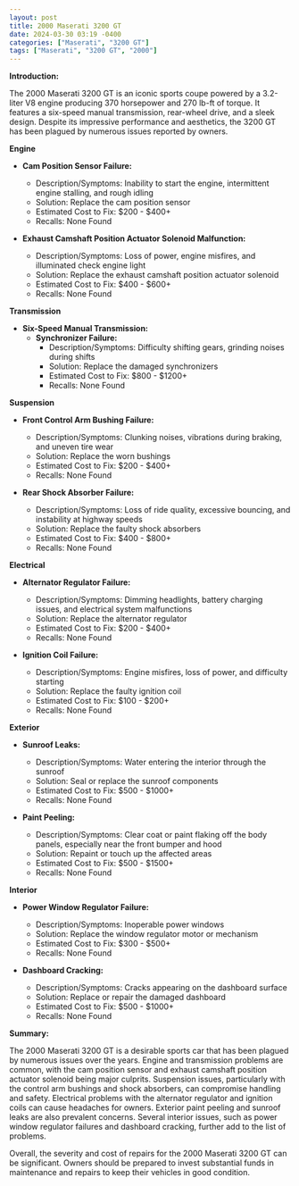 ```yaml
---
layout: post
title: 2000 Maserati 3200 GT
date: 2024-03-30 03:19 -0400
categories: ["Maserati", "3200 GT"]
tags: ["Maserati", "3200 GT", "2000"]
---
```

**Introduction:**

The 2000 Maserati 3200 GT is an iconic sports coupe powered by a 3.2-liter V8 engine producing 370 horsepower and 270 lb-ft of torque. It features a six-speed manual transmission, rear-wheel drive, and a sleek design. Despite its impressive performance and aesthetics, the 3200 GT has been plagued by numerous issues reported by owners.

**Engine**

* **Cam Position Sensor Failure:**
    * Description/Symptoms: Inability to start the engine, intermittent engine stalling, and rough idling
    * Solution: Replace the cam position sensor
    * Estimated Cost to Fix: $200 - $400+
    * Recalls: None Found

* **Exhaust Camshaft Position Actuator Solenoid Malfunction:**
    * Description/Symptoms: Loss of power, engine misfires, and illuminated check engine light
    * Solution: Replace the exhaust camshaft position actuator solenoid
    * Estimated Cost to Fix: $400 - $600+
    * Recalls: None Found

**Transmission**

* **Six-Speed Manual Transmission:**
    * **Synchronizer Failure:**
        * Description/Symptoms: Difficulty shifting gears, grinding noises during shifts
        * Solution: Replace the damaged synchronizers
        * Estimated Cost to Fix: $800 - $1200+
        * Recalls: None Found

**Suspension**

* **Front Control Arm Bushing Failure:**
    * Description/Symptoms: Clunking noises, vibrations during braking, and uneven tire wear
    * Solution: Replace the worn bushings
    * Estimated Cost to Fix: $200 - $400+
    * Recalls: None Found

* **Rear Shock Absorber Failure:**
    * Description/Symptoms: Loss of ride quality, excessive bouncing, and instability at highway speeds
    * Solution: Replace the faulty shock absorbers
    * Estimated Cost to Fix: $400 - $800+
    * Recalls: None Found

**Electrical**

* **Alternator Regulator Failure:**
    * Description/Symptoms: Dimming headlights, battery charging issues, and electrical system malfunctions
    * Solution: Replace the alternator regulator
    * Estimated Cost to Fix: $200 - $400+
    * Recalls: None Found

* **Ignition Coil Failure:**
    * Description/Symptoms: Engine misfires, loss of power, and difficulty starting
    * Solution: Replace the faulty ignition coil
    * Estimated Cost to Fix: $100 - $200+
    * Recalls: None Found

**Exterior**

* **Sunroof Leaks:**
    * Description/Symptoms: Water entering the interior through the sunroof
    * Solution: Seal or replace the sunroof components
    * Estimated Cost to Fix: $500 - $1000+
    * Recalls: None Found

* **Paint Peeling:**
    * Description/Symptoms: Clear coat or paint flaking off the body panels, especially near the front bumper and hood
    * Solution: Repaint or touch up the affected areas
    * Estimated Cost to Fix: $500 - $1500+
    * Recalls: None Found

**Interior**

* **Power Window Regulator Failure:**
    * Description/Symptoms: Inoperable power windows
    * Solution: Replace the window regulator motor or mechanism
    * Estimated Cost to Fix: $300 - $500+
    * Recalls: None Found

* **Dashboard Cracking:**
    * Description/Symptoms: Cracks appearing on the dashboard surface
    * Solution: Replace or repair the damaged dashboard
    * Estimated Cost to Fix: $500 - $1000+
    * Recalls: None Found

**Summary:**

The 2000 Maserati 3200 GT is a desirable sports car that has been plagued by numerous issues over the years. Engine and transmission problems are common, with the cam position sensor and exhaust camshaft position actuator solenoid being major culprits. Suspension issues, particularly with the control arm bushings and shock absorbers, can compromise handling and safety. Electrical problems with the alternator regulator and ignition coils can cause headaches for owners. Exterior paint peeling and sunroof leaks are also prevalent concerns. Several interior issues, such as power window regulator failures and dashboard cracking, further add to the list of problems.

Overall, the severity and cost of repairs for the 2000 Maserati 3200 GT can be significant. Owners should be prepared to invest substantial funds in maintenance and repairs to keep their vehicles in good condition.
